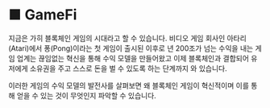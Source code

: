 # ■ GameFi

지금은 가히 블록체인 게임의 시대라고 할 수 있습니다. 비디오 게임 회사인 아타리(Atari)에서 퐁(Pong)이라는 첫 게임이 출시된 이후로 년 200조가 넘는 수익을 내는 게임 업계는 끊임없는 혁신을 통해 수익 모델을 만들어왔고 이제 블록체인과 결합되어 유저에게 소유권을 주고 스스로 돈을 벌 수 있도록 하는 단계까지 와 있습니다.

이러한 게임의 수익 모델의 발전사를 살펴보면 왜 블록체인 게임이 혁신적이며 이를 통해 얻을 수 있는 것이 무엇인지 파악할 수 있습니다.
